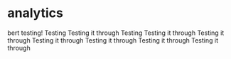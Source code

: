 # analytics
bert testing!
Testing
Testing it through
Testing
Testing it through
Testing it through
Testing it through
Testing it through
Testing it through
Testing it through
